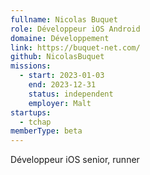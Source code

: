 ```yaml
---
fullname: Nicolas Buquet
role: Développeur iOS Android
domaine: Développement
link: https://buquet-net.com/
github: NicolasBuquet
missions:
  - start: 2023-01-03
    end: 2023-12-31
    status: independent
    employer: Malt
startups:
  - tchap
memberType: beta
---
```


Développeur iOS senior, runner
